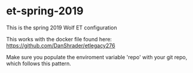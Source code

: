 # et-spring-2019
This is the spring 2019 Wolf ET configuration

This works with the docker file found here: https://github.com/DanShrader/etlegacy276

Make sure you populate the enviroment variable 'repo' with your git repo, which follows this pattern.